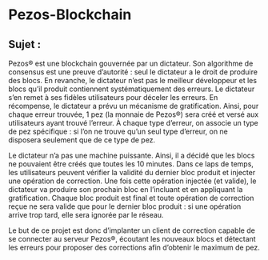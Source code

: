 # Pezos-Blockchain

## Sujet :

Pezos® est une blockchain gouvernée par un dictateur. Son algorithme de consensus est une preuve
d’autorité : seul le dictateur a le droit de produire des blocs. En revanche, le dictateur n’est pas le meilleur
développeur et les blocs qu’il produit contiennent systématiquement des erreurs. Le dictateur s’en remet
à ses fidèles utilisateurs pour déceler les erreurs. En récompense, le dictateur a prévu un mécanisme de
gratification. Ainsi, pour chaque erreur trouvée, 1 pez (la monnaie de Pezos®) sera créé et versé aux
utilisateurs ayant trouvé l’erreur. À chaque type d’erreur, on associe un type de pez spécifique : si l’on ne
trouve qu’un seul type d’erreur, on ne disposera seulement que de ce type de pez.


Le dictateur n’a pas une machine puissante. Ainsi, il a décidé que les blocs ne pouvaient être créés que
toutes les 10 minutes. Dans ce laps de temps, les utilisateurs peuvent vérifier la validité du dernier bloc
produit et injecter une opération de correction. Une fois cette opération injectée (et valide), le dictateur va
produire son prochain bloc en l’incluant et en appliquant la gratification. Chaque bloc produit est final et
toute opération de correction reçue ne sera valide que pour le dernier bloc produit : si une opération arrive
trop tard, elle sera ignorée par le réseau.


Le but de ce projet est donc d’implanter un client de correction capable de se connecter au serveur
Pezos®, écoutant les nouveaux blocs et détectant les erreurs pour proposer des corrections afin d’obtenir le
maximum de pez.


